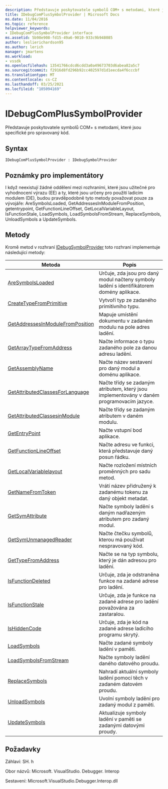 ```yaml
---
description: Představuje poskytovatele symbolů COM+ s metodami, které jsou specifické pro spravovaný kód.
title: IDebugComPlusSymbolProvider | Microsoft Docs
ms.date: 11/04/2016
ms.topic: reference
helpviewer_keywords:
- IDebugComPlusSymbolProvider interface
ms.assetid: 5b98e908-fd15-49a6-9010-933c9b948085
author: leslierichardson95
ms.author: lerich
manager: jmartens
ms.workload:
- vssdk
ms.openlocfilehash: 13541766cdcd6cdd3a0a49673703d6abea82a5c7
ms.sourcegitcommit: f2916d8fd296b92cc402597d1d1eecda4f6cccbf
ms.translationtype: MT
ms.contentlocale: cs-CZ
ms.lasthandoff: 03/25/2021
ms.locfileid: "105094169"
---
```

# <a name="idebugcomplussymbolprovider"></a>IDebugComPlusSymbolProvider
Představuje poskytovatele symbolů COM+ s metodami, které jsou specifické pro spravovaný kód.

## <a name="syntax"></a>Syntax

```
IDebugComPlusSymbolProvider : IDebugSymbolProvider
```

## <a name="notes-for-implementers"></a>Poznámky pro implementátory
 I když neexistují žádné oddělení mezi rozhraními, které jsou užitečné pro vyhodnocení výrazu (EE) a ty, které jsou určeny pro použití ladicím modulem (DE), budou pravděpodobně tyto metody považovat pouze za vývojáře: AreSymbolsLoaded, GetAddressesInModuleFromPosition, getentrypoint, GetFunctionLineOffset, GetLocalVariableLayout, IsFunctionStale, LoadSymbols, LoadSymbolsFromStream, ReplaceSymbols, UnloadSymbols a UpdateSymbols.

## <a name="methods"></a>Metody
 Kromě metod v rozhraní [IDebugSymbolProvider](../../../extensibility/debugger/reference/idebugsymbolprovider.md) toto rozhraní implementuje následující metody:

|Metoda|Popis|
|------------|-----------------|
|[AreSymbolsLoaded](../../../extensibility/debugger/reference/idebugcomplussymbolprovider-aresymbolsloaded.md)|Určuje, zda jsou pro daný modul načteny symboly ladění s identifikátorem domény aplikace.|
|[CreateTypeFromPrimitive](../../../extensibility/debugger/reference/idebugcomplussymbolprovider-createtypefromprimitive.md)|Vytvoří typ ze zadaného primitivního typu.|
|[GetAddressesInModuleFromPosition](../../../extensibility/debugger/reference/idebugcomplussymbolprovider-getaddressesinmodulefromposition.md)|Mapuje umístění dokumentu v zadaném modulu na pole adres ladění.|
|[GetArrayTypeFromAddress](../../../extensibility/debugger/reference/idebugcomplussymbolprovider-getarraytypefromaddress.md)|Načte informace o typu zadaného pole za danou adresu ladění.|
|[GetAssemblyName](../../../extensibility/debugger/reference/idebugcomplussymbolprovider-getassemblyname.md)|Načte název sestavení pro daný modul a doménu aplikace.|
|[GetAttributedClassesForLanguage](../../../extensibility/debugger/reference/idebugcomplussymbolprovider-getattributedclassesforlanguage.md)|Načte třídy se zadaným atributem, který jsou implementovány v daném programovacím jazyce.|
|[GetAttributedClassesinModule](../../../extensibility/debugger/reference/idebugcomplussymbolprovider-getattributedclassesinmodule.md)|Načte třídy se zadaným atributem v daném modulu.|
|[GetEntryPoint](../../../extensibility/debugger/reference/idebugcomplussymbolprovider-getentrypoint.md)|Načte vstupní bod aplikace.|
|[GetFunctionLineOffset](../../../extensibility/debugger/reference/idebugcomplussymbolprovider-getfunctionlineoffset.md)|Načte adresu ve funkci, která představuje daný posun řádku.|
|[GetLocalVariablelayout](../../../extensibility/debugger/reference/idebugcomplussymbolprovider-getlocalvariablelayout.md)|Načte rozložení místních proměnných pro sadu metod.|
|[GetNameFromToken](../../../extensibility/debugger/reference/idebugcomplussymbolprovider-getnamefromtoken.md)|Vrátí název přidružený k zadanému tokenu za daný objekt metadat.|
|[GetSymAttribute](../../../extensibility/debugger/reference/idebugcomplussymbolprovider-getsymattribute.md)|Načte symboly ladění s daným nadřazeným atributem pro zadaný modul.|
|[GetSymUnmanagedReader](../../../extensibility/debugger/reference/idebugcomplussymbolprovider-getsymunmanagedreader.md)|Načte čtečku symbolů, kterou má používat nespravovaný kód.|
|[GetTypeFromAddress](../../../extensibility/debugger/reference/idebugcomplussymbolprovider-gettypefromaddress.md)|Načte se na typ symbolu, který je dán adresou pro ladění.|
|[IsFunctionDeleted](../../../extensibility/debugger/reference/idebugcomplussymbolprovider-isfunctiondeleted.md)|Určuje, zda je odstraněna funkce na zadané adrese pro ladění.|
|[IsFunctionStale](../../../extensibility/debugger/reference/idebugcomplussymbolprovider-isfunctionstale.md)|Určuje, zda je funkce na zadané adrese pro ladění považována za zastaralou.|
|[IsHiddenCode](../../../extensibility/debugger/reference/idebugcomplussymbolprovider-ishiddencode.md)|Určuje, zda je kód na zadané adrese ladicího programu skrytý.|
|[LoadSymbols](../../../extensibility/debugger/reference/idebugcomplussymbolprovider-loadsymbols.md)|Načte zadané symboly ladění v paměti.|
|[LoadSymbolsFromStream](../../../extensibility/debugger/reference/idebugcomplussymbolprovider-loadsymbolsfromstream.md)|Načte symboly ladění daného datového proudu.|
|[ReplaceSymbols](../../../extensibility/debugger/reference/idebugcomplussymbolprovider-replacesymbols.md)|Nahradí aktuální symboly ladění pomocí těch v zadaném datovém proudu.|
|[UnloadSymbols](../../../extensibility/debugger/reference/idebugcomplussymbolprovider-unloadsymbols.md)|Uvolní symboly ladění pro zadaný modul z paměti.|
|[UpdateSymbols](../../../extensibility/debugger/reference/idebugcomplussymbolprovider-updatesymbols.md)|Aktualizuje symboly ladění v paměti se zadanými datovými proudy.|

## <a name="requirements"></a>Požadavky
 Záhlaví: SH. h

 Obor názvů: Microsoft. VisualStudio. Debugger. Interop

 Sestavení: Microsoft.VisualStudio.Debugger.Interop.dll
